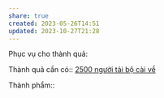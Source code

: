 ```yaml
---
share: true
created: 2023-05-26T14:51
updated: 2023-10-27T21:28
---
```


Phục vụ cho thành quả:

Thành quả cần có:: [2500 người tải bộ cài về](./2500%20ng%C6%B0%E1%BB%9Di%20t%E1%BA%A3i%20b%E1%BB%99%20c%C3%A0i%20v%E1%BB%81.md)

Thành phẩm::
